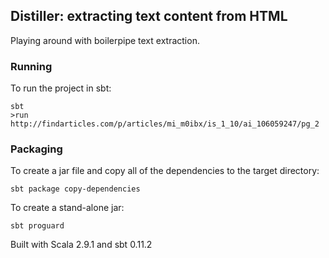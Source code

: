 ## Distiller: extracting text content from HTML

Playing around with boilerpipe text extraction.

### Running
To run the project in sbt:
```
sbt
>run http://findarticles.com/p/articles/mi_m0ibx/is_1_10/ai_106059247/pg_2
```

### Packaging
To create a jar file and copy all of the dependencies to the target directory:
```
sbt package copy-dependencies
```

To create a stand-alone jar:
```
sbt proguard
```

Built with Scala 2.9.1 and sbt 0.11.2
